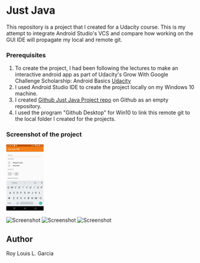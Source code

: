 # Just Java 

This repository is a project that I created for a Udacity course. This is my attempt to integrate Android Studio's VCS and compare how working on the GUI IDE will propagate my local and remote git. 

### Prerequisites

1. To create the project, I had been following the lectures to make an interactive android app as part of Udacity's Grow With Google Challenge Scholarship: Android Basics [Udacity](https://www.udacity.com/grow-with-google)
2. I used Android Studio IDE to create the project locally on my Windows 10 machine.
3. I created [Github Just Java Project repo](https://github.com/roylouislgarcia/justJava.git) on Github as an empty repository.
4. I used the program "Github Desktop" for Win10 to link this remote git to the local folder I created for the projects. 


### Screenshot of the project

<img src="JustJavaOOP.png" alt="Screenshot" style="width: 100px;"/>


![Screenshot](JustJavaOOP.png=200x)
![Screenshot](JustJavaOOP2.png=200x)
![Screenshot](JustJavaOOP3.png=200x)

## Author

Roy Louis L. Garcia

